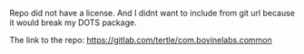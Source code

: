 ﻿Repo did not have a license. And I didnt want to include from git url because it would break my DOTS package.

The link to the repo: https://gitlab.com/tertle/com.bovinelabs.common
